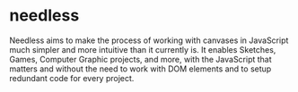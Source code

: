 # needless
Needless aims to make the process of working with canvases in JavaScript much simpler and more intuitive than it currently is. It enables Sketches, Games, Computer Graphic projects, and more, with the JavaScript that matters and without the need to work with DOM elements and to setup redundant code for every project.
